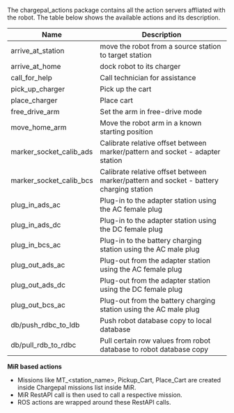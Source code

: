 The chargepal_actions package contains all the action servers affliated with the robot. The table below shows the available actions and its description.

| Name | Description |
| ------ | ------ |
|arrive_at_station|move the robot from a source station to target station|
|arrive_at_home|dock robot to its charger|
|call_for_help|Call technician for assistance|
|pick_up_charger|Pick up the cart|
|place_charger|Place cart|
|free_drive_arm|Set the arm in free-drive mode|
|move_home_arm|Move the robot arm in a known starting position|
|marker_socket_calib_ads|Calibrate relative offset between marker/pattern and socket - adapter station|
|marker_socket_calib_bcs|Calibrate relative offset between marker/pattern and socket - battery charging station|
|plug_in_ads_ac|Plug-in to the adapter station using the AC female plug|
|plug_in_ads_dc|Plug-in to the adapter station using the DC female plug|
|plug_in_bcs_ac|Plug-in to the battery charging station using the AC male plug|
|plug_out_ads_ac|Plug-out from the adapter station using the AC female plug|
|plug_out_ads_dc|Plug-out from the adapter station using the DC female plug|
|plug_out_bcs_ac|Plug-out from the battery charging station using the AC male plug|
|db/push_rdbc_to_ldb|Push robot database copy to local database|
|db/pull_rdb_to_rdbc|Pull certain row values from robot database to robot database copy|


**MiR based actions**
- Missions like MT_<station_name>, Pickup_Cart, Place_Cart are created inside Chargepal missions list inside MiR. 
- MiR RestAPI call is then used to call a respective mission.
- ROS actions are wrapped around these RestAPI calls.
